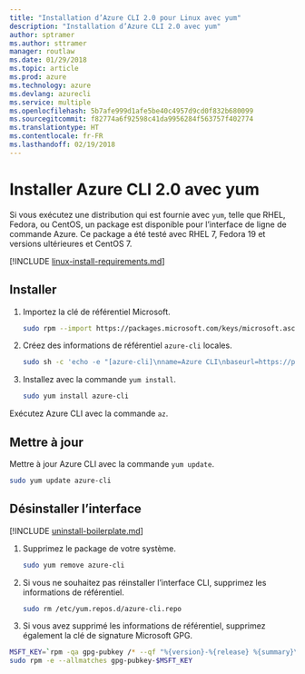 ```yaml
---
title: "Installation d’Azure CLI 2.0 pour Linux avec yum"
description: "Installation d’Azure CLI 2.0 avec yum"
author: sptramer
ms.author: sttramer
manager: routlaw
ms.date: 01/29/2018
ms.topic: article
ms.prod: azure
ms.technology: azure
ms.devlang: azurecli
ms.service: multiple
ms.openlocfilehash: 5b7afe999d1afe5be40c4957d9cd0f832b680099
ms.sourcegitcommit: f82774a6f92598c41da9956284f563757f402774
ms.translationtype: HT
ms.contentlocale: fr-FR
ms.lasthandoff: 02/19/2018
---
```

# <a name="install-azure-cli-20-with-yum"></a>Installer Azure CLI 2.0 avec yum

Si vous exécutez une distribution qui est fournie avec `yum`, telle que RHEL, Fedora, ou CentOS, un package est disponible pour l’interface de ligne de commande Azure. Ce package a été testé avec RHEL 7, Fedora 19 et versions ultérieures et CentOS 7.

[!INCLUDE [linux-install-requirements.md](includes/linux-install-requirements.md)]

## <a name="install"></a>Installer

1. Importez la clé de référentiel Microsoft.

   ```bash
   sudo rpm --import https://packages.microsoft.com/keys/microsoft.asc
   ```

2. Créez des informations de référentiel `azure-cli` locales.

   ```bash
   sudo sh -c 'echo -e "[azure-cli]\nname=Azure CLI\nbaseurl=https://packages.microsoft.com/yumrepos/azure-cli\nenabled=1\ngpgcheck=1\ngpgkey=https://packages.microsoft.com/keys/microsoft.asc" > /etc/yum.repos.d/azure-cli.repo'
   ```

3. Installez avec la commande `yum install`. 

   ```bash
   sudo yum install azure-cli
   ```

Exécutez Azure CLI avec la commande `az`.

## <a name="update"></a>Mettre à jour

Mettre à jour Azure CLI avec la commande `yum update`.

```bash
sudo yum update azure-cli
```

## <a name="uninstall"></a>Désinstaller l’interface

[!INCLUDE [uninstall-boilerplate.md](includes/uninstall-boilerplate.md)]

1. Supprimez le package de votre système.

   ```bash
   sudo yum remove azure-cli
   ```

2. Si vous ne souhaitez pas réinstaller l’interface CLI, supprimez les informations de référentiel.

   ```bash
   sudo rm /etc/yum.repos.d/azure-cli.repo
   ```

3. Si vous avez supprimé les informations de référentiel, supprimez également la clé de signature Microsoft GPG.

  ```bash
  MSFT_KEY=`rpm -qa gpg-pubkey /* --qf "%{version}-%{release} %{summary}\n" | grep Microsoft | awk '{print $1}'`
  sudo rpm -e --allmatches gpg-pubkey-$MSFT_KEY
  ```
